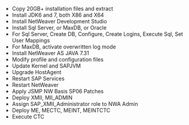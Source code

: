 * Copy 20GB+ installation files and extract
* Install JDK6 and 7, both X86 and X64
* Install NetWeaver Development Studio
* Install Sql Server, or MaxDB, or Oracle
* For Sql Server, Create DB, Configure, Create Logins, Execute Sql, Set User Mappings
* For MaxDB, activate overwritten log mode
* Install NetWeaver AS JAVA 7.31
* Modify profile and configuration files
* Update Kernel and SAPJVM
* Upgrade HostAgent
* Restart SAP Services
* Restart NetWeaver
* Apply JSMP NW Basis SP06 Patches
* Deploy XMII, MII_ADMIN
* Assign SAP_XMII_Administrator role to NWA Admin
* Deploy ME, MECTC, MEINT, MEINTCTC
* Execute CTC